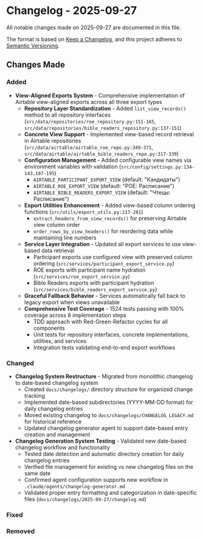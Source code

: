 # Changelog - 2025-09-27

All notable changes made on 2025-09-27 are documented in this file.

The format is based on [Keep a Changelog](https://keepachangelog.com/en/1.0.0/),
and this project adheres to [Semantic Versioning](https://semver.org/spec/v2.0.0.html).

## Changes Made

### Added
- **View-Aligned Exports System** - Comprehensive implementation of Airtable view-aligned exports across all three export types
  - **Repository Layer Standardization** - Added `list_view_records()` method to all repository interfaces (`src/data/repositories/roe_repository.py:151-165`, `src/data/repositories/bible_readers_repository.py:137-151`)
  - **Concrete View Support** - Implemented view-based record retrieval in Airtable repositories (`src/data/airtable/airtable_roe_repo.py:349-371`, `src/data/airtable/airtable_bible_readers_repo.py:317-339`)
  - **Configuration Management** - Added configurable view names via environment variables with validation (`src/config/settings.py:134-143,187-195`)
    - `AIRTABLE_PARTICIPANT_EXPORT_VIEW` (default: "Кандидаты")
    - `AIRTABLE_ROE_EXPORT_VIEW` (default: "РОЕ: Расписание")
    - `AIRTABLE_BIBLE_READERS_EXPORT_VIEW` (default: "Чтецы: Расписание")
  - **Export Utilities Enhancement** - Added view-based column ordering functions (`src/utils/export_utils.py:217-281`)
    - `extract_headers_from_view_records()` for preserving Airtable view column order
    - `order_rows_by_view_headers()` for reordering data while maintaining line numbers
  - **Service Layer Integration** - Updated all export services to use view-based data retrieval
    - Participant exports use configured view with preserved column ordering (`src/services/participant_export_service.py`)
    - ROE exports with participant name hydration (`src/services/roe_export_service.py`)
    - Bible Readers exports with participant hydration (`src/services/bible_readers_export_service.py`)
  - **Graceful Fallback Behavior** - Services automatically fall back to legacy export when views unavailable
  - **Comprehensive Test Coverage** - 1524 tests passing with 100% coverage across 8 implementation steps
    - TDD approach with Red-Green-Refactor cycles for all components
    - Unit tests for repository interfaces, concrete implementations, utilities, and services
    - Integration tests validating end-to-end export workflows

### Changed
- **Changelog System Restructure** - Migrated from monolithic changelog to date-based changelog system
  - Created `docs/changelogs/` directory structure for organized change tracking
  - Implemented date-based subdirectories (YYYY-MM-DD format) for daily changelog entries
  - Moved existing changelog to `docs/changelogs/CHANGELOG_LEGACY.md` for historical reference
  - Updated changelog generator agent to support date-based entry creation and management
- **Changelog Generation System Testing** - Validated new date-based changelog workflow and functionality
  - Tested date detection and automatic directory creation for daily changelog entries
  - Verified file management for existing vs new changelog files on the same date
  - Confirmed agent configuration supports new workflow in `.claude/agents/changelog-generator.md`
  - Validated proper entry formatting and categorization in date-specific files (`docs/changelogs/2025-09-27/changelog.md`)

### Fixed

### Removed
